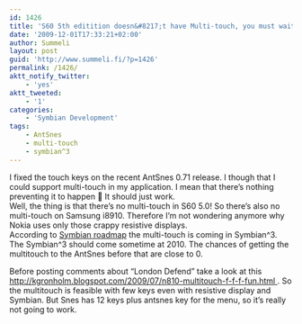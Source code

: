 ```yaml
---
id: 1426
title: 'S60 5th editition doesn&#8217;t have Multi-touch, you must wait untill Symbian^3'
date: '2009-12-01T17:33:21+02:00'
author: Summeli
layout: post
guid: 'http://www.summeli.fi/?p=1426'
permalink: /1426/
aktt_notify_twitter:
    - 'yes'
aktt_tweeted:
    - '1'
categories:
    - 'Symbian Development'
tags:
    - AntSnes
    - multi-touch
    - symbian^3
---
```


I fixed the touch keys on the recent AntSnes 0.71 release. I though that I could support multi-touch in my application. I mean that there’s nothing preventing it to happen 🙂 It should just work.  
Well, the thing is that there’s no multi-touch in S60 5.0! So there’s also no multi-touch on Samsung i8910. Therefore I’m not wondering anymore why Nokia uses only those crappy resistive displays.  
According to [ Symbian roadmap](http://developer.symbian.org/wiki/index.php/Roadmap_for_UI) the multi-touch is coming in Symbian^3. The Symbian^3 should come sometime at 2010. The chances of getting the multitouch to the AntSnes before that are close to 0.    

Before posting comments about “London Defend” take a look at this [http://kgronholm.blogspot.com/2009/07/n810-multitouch-f-f-f-fun.html  ](http://kgronholm.blogspot.com/2009/07/n810-multitouch-f-f-f-fun.html). So the multitouch is feasible with few keys even with resistive display and Symbian. But Snes has 12 keys plus antsnes key for the menu, so it’s really not going to work.